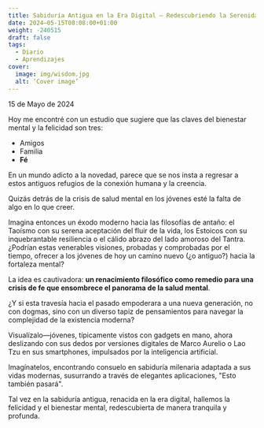 ```yaml
---
title: Sabiduría Antigua en la Era Digital – Redescubriendo la Serenidad y la Fortaleza
date: 2024–05-15T08:08:00+01:00
weight: -240515
draft: false
tags:
  - Diario
  - Aprendizajes
cover:
  image: img/wisdom.jpg
  alt: ‘Cover image’
---
```


15 de Mayo de 2024

Hoy me encontré con un estudio que sugiere que las claves del bienestar mental y la felicidad son tres:
- Amigos
- Familia
- **Fé**

En un mundo adicto a la novedad, parece que se nos insta a regresar a estos antiguos refugios de la conexión humana y la creencia. 

Quizás detrás de la crisis de salud mental en los jóvenes esté la falta de algo en lo que creer.

Imagina entonces un éxodo moderno hacia las filosofías de antaño: el Taoísmo con su serena aceptación del fluir de la vida, los Estoicos con su inquebrantable resiliencia o el cálido abrazo del lado amoroso del Tantra. ¿Podrían estas venerables visiones, probadas y comprobadas por el tiempo, ofrecer a los jóvenes de hoy un camino nuevo (¿o antiguo?) hacia la fortaleza mental?

La idea es cautivadora: **un renacimiento filosófico como remedio para una crisis de fe que ensombrece el panorama de la salud mental**. 

¿Y si esta travesía hacia el pasado empoderara a una nueva generación, no con dogmas, sino con un diverso tapiz de pensamientos para navegar la complejidad de la existencia moderna?

Visualízalo—jóvenes, típicamente vistos con gadgets en mano, ahora deslizando con sus dedos por versiones digitales de Marco Aurelio o Lao Tzu en sus smartphones, impulsados por la inteligencia artificial. 

Imagínatelos, encontrando consuelo en sabiduría milenaria adaptada a sus vidas modernas, susurrando a través de elegantes aplicaciones, "Esto también pasará". 

Tal vez en la sabiduría antigua, renacida en la era digital, hallemos la felicidad y el bienestar mental,  redescubierta de manera tranquila y profunda.
